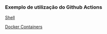 ### Exemplo de utilização do Github Actions

[Shell](https://github.com/JonasXPX/github-actions-examples/blob/1c3cae94c6e8802b8cc02ba1f9480b877ac5da57/.github/workflows/basico.yml)

[Docker Containers](https://github.com/JonasXPX/github-actions-examples/blob/1c3cae94c6e8802b8cc02ba1f9480b877ac5da57/.github/workflows/servicos.yml)
